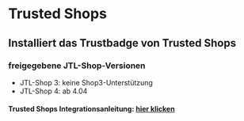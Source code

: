 # Trusted Shops
## Installiert das Trustbadge von Trusted Shops
### freigegebene JTL-Shop-Versionen
- JTL-Shop 3: keine Shop3-Unterstützung
- JTL-Shop 4: ab 4.04

#### Trusted Shops Integrationsanleitung: <a href="http://support.trustedshops.com/de/apps/jtlshop" target="_blank">hier klicken